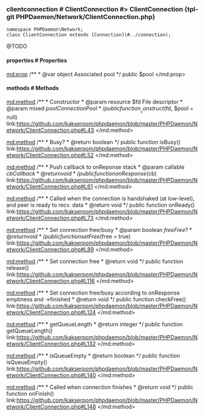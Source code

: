 ### clientconnection # ClientConnection #> ClientConnection {tpl-git PHPDaemon/Network/ClientConnection.php}

```php:p
namespace PHPDaemon\Network;
class ClientConnection extends [Connection](#../connection);
```

@TODO

<!-- include-namespace path="\PHPDaemon\Network\ClientConnection" level="" access="" -->
#### properties # Properties

<md:prop>
/**
	 * @var object Associated pool
	 */
public $pool
</md:prop>

#### methods # Methods

<md:method>
/**
	 * Constructor
	 * @param resource $fd   File descriptor
	 * @param mixed    $pool ConnectionPool
	 */
public function __construct($fd, $pool = null)
link:https://github.com/kakserpom/phpdaemon/blob/master/PHPDaemon/Network/ClientConnection.php#L43
</md:method>

<md:method>
/**
	 * Busy?
	 * @return boolean
	 */
public function isBusy()
link:https://github.com/kakserpom/phpdaemon/blob/master/PHPDaemon/Network/ClientConnection.php#L52
</md:method>

<md:method>
/**
	 * Push callback to onReponse stack
	 * @param  callable $cb Callback
	 * @return void
	 */
public function onResponse($cb)
link:https://github.com/kakserpom/phpdaemon/blob/master/PHPDaemon/Network/ClientConnection.php#L61
</md:method>

<md:method>
/**
	 * Called when the connection is handshaked (at low-level), and peer is ready to recv. data
	 * @return void
	 */
public function onReady()
link:https://github.com/kakserpom/phpdaemon/blob/master/PHPDaemon/Network/ClientConnection.php#L73
</md:method>

<md:method>
/**
	 * Set connection free/busy
	 * @param  boolean $free Free?
	 * @return void
	 */
public function setFree($free = true)
link:https://github.com/kakserpom/phpdaemon/blob/master/PHPDaemon/Network/ClientConnection.php#L89
</md:method>

<md:method>
/**
	 * Set connection free
	 * @return void
	 */
public function release()
link:https://github.com/kakserpom/phpdaemon/blob/master/PHPDaemon/Network/ClientConnection.php#L116
</md:method>

<md:method>
/**
	 * Set connection free/busy according to onResponse emptiness and ->finished
	 * @return void
	 */
public function checkFree()
link:https://github.com/kakserpom/phpdaemon/blob/master/PHPDaemon/Network/ClientConnection.php#L124
</md:method>

<md:method>
/**
	 * getQueueLength
	 * @return integer
	 */
public function getQueueLength()
link:https://github.com/kakserpom/phpdaemon/blob/master/PHPDaemon/Network/ClientConnection.php#L132
</md:method>

<md:method>
/**
	 * isQueueEmpty
	 * @return boolean
	 */
public function isQueueEmpty()
link:https://github.com/kakserpom/phpdaemon/blob/master/PHPDaemon/Network/ClientConnection.php#L140
</md:method>

<md:method>
/**
	 * Called when connection finishes
	 * @return void
	 */
public function onFinish()
link:https://github.com/kakserpom/phpdaemon/blob/master/PHPDaemon/Network/ClientConnection.php#L148
</md:method>


<!--/ include-namespace -->
